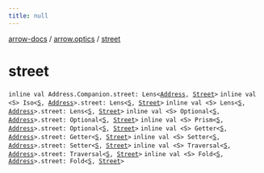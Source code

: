 ```yaml
---
title: null
---
```


[arrow-docs](../index.html) / [arrow.optics](index.html) / [street](./street.html)

# street

`inline val Address.Companion.street: Lens<`[`Address`](-address/index.html)`, `[`Street`](-street/index.html)`>`
`inline val <S> Iso<`[`S`](street.html#S)`, `[`Address`](-address/index.html)`>.street: Lens<`[`S`](street.html#S)`, `[`Street`](-street/index.html)`>`
`inline val <S> Lens<`[`S`](street.html#S)`, `[`Address`](-address/index.html)`>.street: Lens<`[`S`](street.html#S)`, `[`Street`](-street/index.html)`>`
`inline val <S> Optional<`[`S`](street.html#S)`, `[`Address`](-address/index.html)`>.street: Optional<`[`S`](street.html#S)`, `[`Street`](-street/index.html)`>`
`inline val <S> Prism<`[`S`](street.html#S)`, `[`Address`](-address/index.html)`>.street: Optional<`[`S`](street.html#S)`, `[`Street`](-street/index.html)`>`
`inline val <S> Getter<`[`S`](street.html#S)`, `[`Address`](-address/index.html)`>.street: Getter<`[`S`](street.html#S)`, `[`Street`](-street/index.html)`>`
`inline val <S> Setter<`[`S`](street.html#S)`, `[`Address`](-address/index.html)`>.street: Setter<`[`S`](street.html#S)`, `[`Street`](-street/index.html)`>`
`inline val <S> Traversal<`[`S`](street.html#S)`, `[`Address`](-address/index.html)`>.street: Traversal<`[`S`](street.html#S)`, `[`Street`](-street/index.html)`>`
`inline val <S> Fold<`[`S`](street.html#S)`, `[`Address`](-address/index.html)`>.street: Fold<`[`S`](street.html#S)`, `[`Street`](-street/index.html)`>`